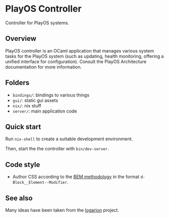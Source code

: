 # PlayOS Controller

Controller for PlayOS systems.

## Overview

PlayOS controller is an OCaml application that manages various system tasks for the PlayOS system (such as updating, health monitoring, offering a unified interface for configuration). Consult the PlayOS Architecture documentation for more information.

## Folders

- `bindings/`: bindings to various things
- `gui/`: static gui assets
- `nix/`: nix stuff
- `server/`: main application code

## Quick start

Run `nix-shell` to create a suitable development environment.

Then, start the the controller with `bin/dev-server`.

## Code style

- Author CSS according to the [BEM methodology](http://getbem.com/) in the format `d-Block__Element--Modifier`.

## See also

Many ideas have been taken from the [logarion](https://cgit.orbitalfox.eu/logarion/) project.
